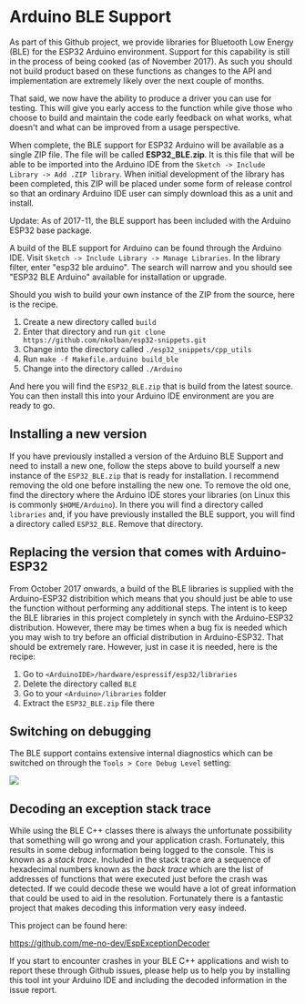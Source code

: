 # Arduino BLE Support
As part of this Github project, we provide libraries for Bluetooth Low Energy (BLE) for the ESP32 Arduino environment.  Support for this capability is still in the process of being cooked (as of November 2017).  As such you should not build product based on these functions as changes to the API and implementation are extremely likely over the next couple of months.

That said, we now have the ability to produce a driver you can use for testing.  This will give you early access to the function while give those who choose to build and maintain the code early feedback on what works, what doesn't and what can be improved from a usage perspective.

When complete, the BLE support for ESP32 Arduino will be available as a single ZIP file.  The file will be called **ESP32_BLE.zip**.  It is this file that will be able to be imported into the Arduino IDE from the `Sketch -> Include Library -> Add .ZIP library`.  When initial development of the library has been completed, this ZIP will be placed under some form of release control so that an ordinary Arduino IDE user can simply download this as a unit and install.

Update: As of 2017-11, the BLE support has been included with the Arduino ESP32 base package.

A build of the BLE support for Arduino can be found through the Arduino IDE.  Visit `Sketch -> Include Library -> Manage Libraries`.  In the library filter, enter "esp32 ble arduino".  The search will narrow and you should see "ESP32 BLE Arduino" available for installation or upgrade.



Should you wish to build your own instance of the ZIP from the source, here is the recipe.

1. Create a new directory called `build`
2. Enter that directory and run `git clone https://github.com/nkolban/esp32-snippets.git`
3. Change into the directory called  `./esp32_snippets/cpp_utils`
4. Run `make -f Makefile.arduino build_ble`
5. Change into the directory called `./Arduino`

And here you will find the `ESP32_BLE.zip` that is build from the latest source.  You can then install this into your Arduino IDE environment are you are ready to go.


## Installing a new version
If you have previously installed a version of the Arduino BLE Support and need to install a new one, follow the steps above to build yourself a new instance of the `ESP32_BLE.zip` that is ready for installation.  I recommend removing the old one before installing the new one.  To remove the old one, find the directory where the Arduino IDE stores your libraries (on Linux this is commonly `$HOME/Arduino`).  In there you will find a directory called `libraries` and, if you have previously installed the BLE support, you will find a directory called `ESP32_BLE`.  Remove that directory.

## Replacing the version that comes with Arduino-ESP32
From October 2017 onwards, a build of the BLE libraries is supplied with the Arduino-ESP32 distribition which means that you should just be able to use the function without performing any additional steps.  The intent is to keep the BLE libraries in this project completely in synch with the Arduino-ESP32 distribution.  However, there may be times when a bug fix is needed which you may wish to try before an official distribution in Arduino-ESP32.  That should be extremely rare.  However, just in case it is needed, here is the recipe:

1. Go to `<ArduinoIDE>/hardware/espressif/esp32/libraries`
2. Delete the directory called `BLE`
3. Go to your `<Arduino>/libraries` folder
4. Extract the `ESP32_BLE.zip` file there

## Switching on debugging
The BLE support contains extensive internal diagnostics which can be switched on through the `Tools > Core Debug Level` setting:

![](https://github.com/nkolban/esp32-snippets/blob/master/Documentation/images/arduino_debug.png)


## Decoding an exception stack trace
While using the BLE C++ classes there is always the unfortunate possibility that something will go wrong and your application crash.  Fortunately, this results in some debug information being logged to the console.  This is known as a *stack trace*.   Included in the stack trace are a sequence of hexadecimal numbers known as the *back trace* which are the list of addresses of functions that were executed just before the crash was detected.  If we could decode these we would have a lot of great information that could be used to aid in the resolution.   Fortunately there is a fantastic project that makes decoding this information very easy indeed.

This project can be found here:

https://github.com/me-no-dev/EspExceptionDecoder

If you start to encounter crashes in your BLE C++ applications and wish to report these through Github issues, please help us to help you by installing this tool int your Arduino IDE and including the decoded information in the issue report.

